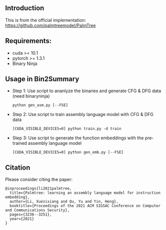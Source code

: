 ## Introduction

This is from the official implementation: https://github.com/palmtreemodel/PalmTree

## Requirements:
- cuda >= 10.1
- pytorch >= 1.3.1
- Binary Ninja

## Usage in Bin2Summary

- Step 1: Use script to ananlyze the binaries and generate CFG & DFG data (need binaryninja)
  ```
  python gen_asm.py [--FSE]
  ```

- Step 2: Use script to train assembly language model with CFG & DFG data
  ```
  [CUDA_VISIBLE_DEVICES=0] python train.py -d train
  ```

- Step 3: Use script to generate the function embeddings with the pre-trained assembly language model
  ```
  [CUDA_VISIBLE_DEVICES=0] python gen_emb.py [--FSE]
  ```



## Citation

Please consider citing the paper:

```
@inproceedings{li2021palmtree,
  title={Palmtree: learning an assembly language model for instruction embedding},
  author={Li, Xuezixiang and Qu, Yu and Yin, Heng},
  booktitle={Proceedings of the 2021 ACM SIGSAC Conference on Computer and Communications Security},
  pages={3236--3251},
  year={2021}
}
```
